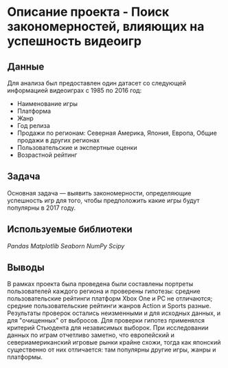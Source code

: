 # Описание проекта - Поиск закономерностей, влияющих на успешность видеоигр


## Данные

Для анализа был предоставлен один датасет cо следующей информацией видеоиграх с 1985 по 2016 год:
- Наименование игры
- Платформа
- Жанр
- Год релиза
- Продажи по регионам: Северная Америка, Япония, Европа, Общие продажи в других регионах
- Пользовательские и экспертные оценки
- Возрастной рейтинг

## Задача

Основная задача  — выявить закономерности, определяющие успешность игр для того, чтобы предположить какие игры будут популярны в 2017 году.

## Используемые библиотеки
*Pandas*
*Matplotlib*
*Seaborn*
*NumPy* 
*Scipy*

## Выводы

В рамках проекта была проведена были составлены портреты пользователей каждого региона и проверены
гипотезы: средние пользовательские рейтинги платформ Xbox One и PC не отличаются; средние пользовательские рейтинги жанров Action и Sports разные. Результаты проверок
остались неизменными и для исходных данных, и для "очищенных" от выбросов. Для проверки гипотез применялся критерий Стьюдента для независимых выборок.
При исследовании данных по играм отчетливо заметно, что европейский и севериамериканский игровые рынки крайне схожи, тогда как японский существенно от них отличается: 
там популярны другие игры, жанры и платформы. 

